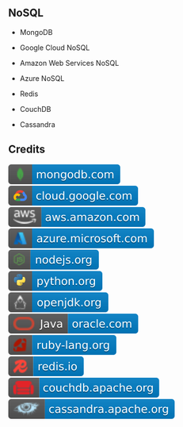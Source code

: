 NoSQL
-----

- MongoDB

- Google Cloud NoSQL

- Amazon Web Services NoSQL

- Azure NoSQL

- Redis

- CouchDB

- Cassandra

Credits
-------
[![image](
Credits/mongodb.com.svg)](https://mongodb.com/)  
[![image](
Credits/cloud.google.com.svg)](https://cloud.google.com/products/datastore/)  
[![image](
Credits/aws.amazon.com.svg)](https://aws.amazon.com/dynamodb/)  
[![image](
Credits/azure.microsoft.com.svg)](https://azure.microsoft.com/products/cosmos-db/)  
[![image](
Credits/nodejs.org.svg)](https://nodejs.org/)  
[![image](
Credits/python.org.svg)](https://python.org/)  
[![image](
Credits/openjdk.org.svg)](https://openjdk.org/)  
[![image](
Credits/Java-oracle.com.svg)](https://oracle.com/java/)  
[![image](
Credits/ruby-lang.org.svg)](https://ruby-lang.org/)  
[![image](
Credits/redis.io.svg)](https://redis.io/)  
[![image](
Credits/couchdb.apache.org.svg)](https://couchdb.apache.org/)  
[![image](
Credits/cassandra.apache.org.svg)](https://cassandra.apache.org/)